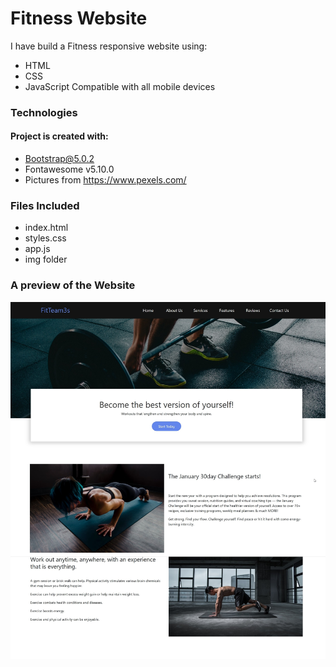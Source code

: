 # Fitness Website

I have build a Fitness responsive website using: 
* HTML
* CSS
* JavaScript
Compatible with all mobile devices 


### Technologies

#### Project is created with:
* Bootstrap@5.0.2
* Fontawesome v5.10.0
* Pictures from https://www.pexels.com/

### Files Included

* index.html
* styles.css
* app.js
* img folder
### A preview of the Website

<img src="img/preview.jpg" width="900">

